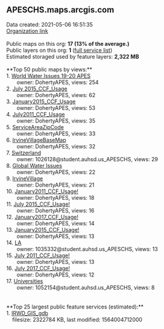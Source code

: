 <h2>APESCHS.maps.arcgis.com</h2> Data created: 2021-05-06 16:51:35 <br /><a target='new' href='https://APESCHS.maps.arcgis.com'>Organization link</a><br /><br />Public maps on this org: <b>17 (13% of the average.)</b><br />Public layers on this org: <b>1 </b>(<a target='new' href='https://services.arcgis.com/UugzhE8Q0CpcVEWh/ArcGIS/rest/services'>full service list</a>)<br />Estimated storaged used by feature layers: <b>2,322 MB</b><br /><br />**Top 50 public maps by views:**<br />  1. <a target='new' href='https://www.arcgis.com/home/item.html?id=272c920bf37a4486b6b9830f4cd4bd65'>World Water Issues 19-20 APES</a> <br />  &nbsp;&nbsp;&nbsp;&nbsp; &nbsp;&nbsp;owner: DohertyAPES, views: 254<br />  2. <a target='new' href='https://www.arcgis.com/home/item.html?id=70919cfa348a4abdad4a7fa36eab7c2a'>July 2015_CCF_Usage</a> <br />  &nbsp;&nbsp;&nbsp;&nbsp; &nbsp;&nbsp;owner: DohertyAPES, views: 62<br />  3. <a target='new' href='https://www.arcgis.com/home/item.html?id=459a1c0faef04d55a00aab77e74c2f09'>January2015_CCF_Usage</a> <br />  &nbsp;&nbsp;&nbsp;&nbsp; &nbsp;&nbsp;owner: DohertyAPES, views: 53<br />  4. <a target='new' href='https://www.arcgis.com/home/item.html?id=9d1cb0a176f04263b02d67f6bb62df36'>July2011_CCF_Usage</a> <br />  &nbsp;&nbsp;&nbsp;&nbsp; &nbsp;&nbsp;owner: DohertyAPES, views: 35<br />  5. <a target='new' href='https://www.arcgis.com/home/item.html?id=5d43689afc8e4f73a6c132f8acd49d57'>ServiceAreaZipCode</a> <br />  &nbsp;&nbsp;&nbsp;&nbsp; &nbsp;&nbsp;owner: DohertyAPES, views: 33<br />  6. <a target='new' href='https://www.arcgis.com/home/item.html?id=01d84e2fbc7e42d3b723ef21a8f6ccb8'>IrvineVillageBaseMap</a> <br />  &nbsp;&nbsp;&nbsp;&nbsp; &nbsp;&nbsp;owner: DohertyAPES, views: 32<br />  7. <a target='new' href='https://www.arcgis.com/home/item.html?id=38cff5af5a484364a39050256b40ede2'>Switzerland</a> <br />  &nbsp;&nbsp;&nbsp;&nbsp; &nbsp;&nbsp;owner: 1026128@student.auhsd.us_APESCHS, views: 29<br />  8. <a target='new' href='https://www.arcgis.com/home/item.html?id=3f1bdb8bc7d5479e8537cc1d7bdea6c7'>Global Water Issues</a> <br />  &nbsp;&nbsp;&nbsp;&nbsp; &nbsp;&nbsp;owner: DohertyAPES, views: 22<br />  9. <a target='new' href='https://www.arcgis.com/home/item.html?id=3013f16ba835462686a752bc9c118582'>IrvineVillage</a> <br />  &nbsp;&nbsp;&nbsp;&nbsp; &nbsp;&nbsp;owner: DohertyAPES, views: 21<br />  10. <a target='new' href='https://www.arcgis.com/home/item.html?id=d3d065894df04a029aafa51b7c5f29ea'>January2011_CCF_Usage!</a> <br />  &nbsp;&nbsp;&nbsp;&nbsp; &nbsp;&nbsp;owner: DohertyAPES, views: 18<br />  11. <a target='new' href='https://www.arcgis.com/home/item.html?id=0dfd72a05e5d4bc682525cd9ef089c1f'>July 2015_CCF_Usage!</a> <br />  &nbsp;&nbsp;&nbsp;&nbsp; &nbsp;&nbsp;owner: DohertyAPES, views: 16<br />  12. <a target='new' href='https://www.arcgis.com/home/item.html?id=0640e3f44fa24148af94adb5b091ce92'>January2017_CCF_Usage!</a> <br />  &nbsp;&nbsp;&nbsp;&nbsp; &nbsp;&nbsp;owner: DohertyAPES, views: 14<br />  13. <a target='new' href='https://www.arcgis.com/home/item.html?id=618b0fe10bfd4ac98315ae2fcc8f40b2'>January2015_CCF_Usage!</a> <br />  &nbsp;&nbsp;&nbsp;&nbsp; &nbsp;&nbsp;owner: DohertyAPES, views: 13<br />  14. <a target='new' href='https://www.arcgis.com/home/item.html?id=be96090e8a524968bbf4095842656830'>LA</a> <br />  &nbsp;&nbsp;&nbsp;&nbsp; &nbsp;&nbsp;owner: 1035332@student.auhsd.us_APESCHS, views: 13<br />  15. <a target='new' href='https://www.arcgis.com/home/item.html?id=572ff024f0ee447987e0052cc670d455'>July 2011_CCF_Usage!</a> <br />  &nbsp;&nbsp;&nbsp;&nbsp; &nbsp;&nbsp;owner: DohertyAPES, views: 13<br />  16. <a target='new' href='https://www.arcgis.com/home/item.html?id=b48514abe53846e4a56d021a584cf0c0'>July 2017_CCF_Usage!</a> <br />  &nbsp;&nbsp;&nbsp;&nbsp; &nbsp;&nbsp;owner: DohertyAPES, views: 12<br />  17. <a target='new' href='https://www.arcgis.com/home/item.html?id=0d12698a7178417fa7b25e9cf6c49ed3'>Universities</a> <br />  &nbsp;&nbsp;&nbsp;&nbsp; &nbsp;&nbsp;owner: 1052154@student.auhsd.us_APESCHS, views: 8<br /><br /><br />**Top 25 largest public feature services (estimated):**<br /> 1. <a target='new' href='https://www.arcgis.com/home/item.html?id=36595579c973435fbca3516022ba39ab'>IRWD_GIS_gdb</a><br /> &nbsp;&nbsp;&nbsp;&nbsp;filesize: 2322784 KB, last modified: 1564004712000<br />